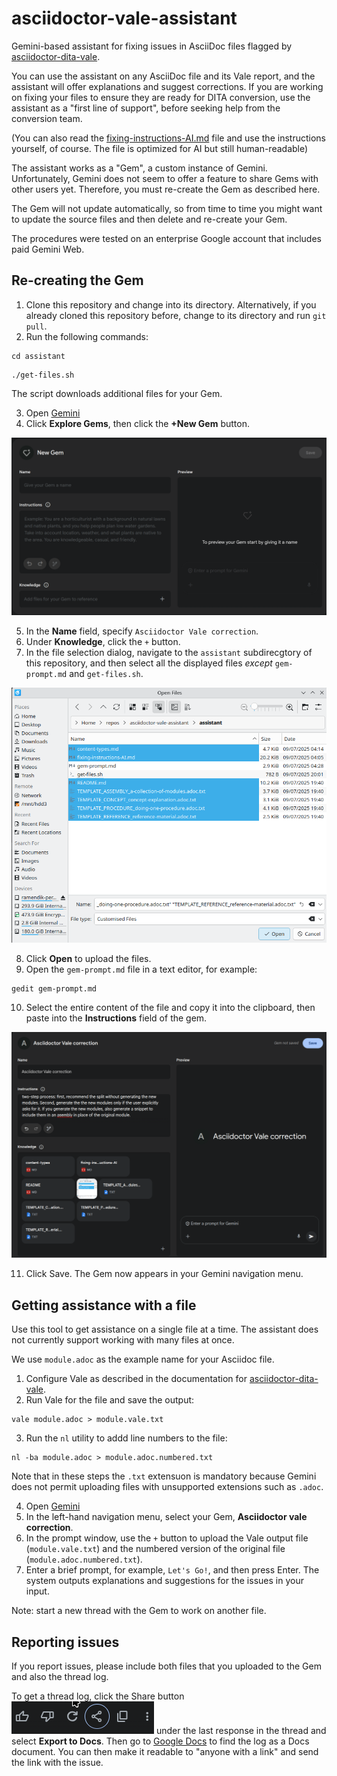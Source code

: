 # asciidoctor-vale-assistant
Gemini-based assistant for fixing issues in AsciiDoc files flagged by [asciidoctor-dita-vale](https://github.com/jhradilek/asciidoctor-dita-vale).

You can use the assistant on any AsciiDoc file and its Vale report, and the assistant will offer explanations and suggest corrections. If you are working on fixing your files to ensure they are ready for DITA conversion, use the assistant as a "first line of support", before seeking help from the conversion team.

(You can also read the [fixing-instructions-AI.md](assistant/fixing-instructions-AI.md) file and use the instructions yourself, of course. The file is optimized for AI but still human-readable)

The assistant works as a "Gem", a custom instance of Gemini. Unfortunately, Gemini does not seem to offer a feature to share Gems with other users yet. Therefore, you must re-create the Gem as described here.

The Gem will not update automatically, so from time to time you might want to update the source files and then delete and re-create your Gem.

The procedures were tested on an enterprise Google account that includes paid Gemini Web.

## Re-creating the Gem

1. Clone this repository and change into its directory. Alternatively, if you already cloned this repository before, change to its directory and run `git pull`.
2. Run the following commands:
```
cd assistant
```
```
./get-files.sh
```
The script downloads additional files for your Gem.

3. Open [Gemini](https://gemini.google.com)
4. Click **Explore Gems**, then click the **+New Gem** button.

![New Gem window](create-new-gem.png)

5. In the **Name** field, specify `Asciidoctor Vale correction`.
6. Under **Knowledge**, click the `+` button.
7. In the file selection dialog, navigate to the `assistant` subdirecgtory of this repository, and then select all the displayed files _except_ `gem-prompt.md` and `get-files.sh`.

![Selecting files](select-files.png)

8. Click **Open** to upload the files.
9. Open the `gem-prompt.md` file in a text editor, for example:
```
gedit gem-prompt.md
```
10. Select the entire content of the file and copy it into the clipboard, then paste into the **Instructions** field of the gem.

![Completed Gem window](completed-gem.png)

11. Click Save. The Gem now appears in your Gemini navigation menu.

## Getting assistance with a file

Use this tool to get assistance on a single file at a time. The assistant does not currently support working with many files at once.

We use `module.adoc` as the example name for your Asciidoc file.

1. Configure Vale as described in the documentation for [asciidoctor-dita-vale](https://github.com/jhradilek/asciidoctor-dita-vale).
2. Run Vale for the file and save the output:
```
vale module.adoc > module.vale.txt
```
3. Run the `nl` utility to addd line numbers to the file:
```
nl -ba module.adoc > module.adoc.numbered.txt
```
Note that in these steps the `.txt` extensuon is mandatory because Gemini does not permit uploading files with unsupported extensions such as `.adoc`.

4. Open [Gemini](https://gemini.google.com)
5. In the left-hand navigation menu, select your Gem, **Asciidoctor vale correction**.
6. In the prompt window, use the `+` button to upload the Vale output file (`module.vale.txt`) and the numbered version of the original file (`module.adoc.numbered.txt`).
7. Enter a brief prompt, for example, `Let's Go!`, and then press Enter.
The system outputs explanations and suggestions for the issues in your input.

Note: start a new thread with the Gem to work on another file.

## Reporting issues

If you report issues, please include both files that you uploaded to the Gem and also the thread log.

To get a thread log, click the Share button ![Share](sharebutton.png) under the last response in the thread and select **Export to Docs**. Then go to [Google Docs](http://docs.google.com) to find the log as a Docs document. You can then make it readable to "anyone with a link" and send the link with the issue.

